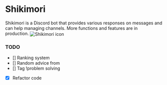 # Shikimori
Shikimori is a Discord bot that provides various responses on messages and can help managing channels. More functions and features are in production.
<img align = "center" src="https://raw.githubusercontent.com/Yuno-obsessed/shikimori/main/images/Shikimori-icon.jpg" alt="Shikimori icon">

### TODO
- [] Ranking system
- [] Random advice from
- [] Tag !problem solving
- [x] Refactor code
